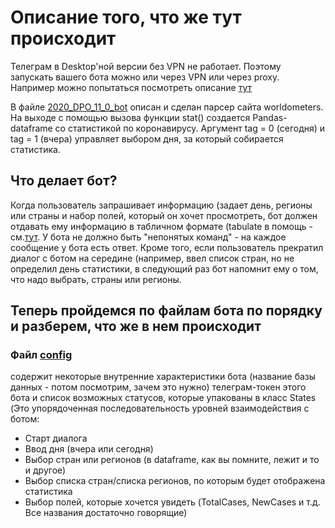 # Описание того, что же тут происходит

Телеграм в Desktop'ной версии без VPN не работает. Поэтому запускать вашего бота можно или через VPN или через proxy.
Например можно попытаться посмотреть описание [тут](https://tlgrm.ru/faq/obhod-blokirovki-telegram.html.)

В файле [2020_DPO_11_0_bot](https://github.com/pileyan/DPO_Python_2020/blob/master/11_Bot/2020_DPO_11_0_bot.ipynb) описан и сделан парсер сайта worldometers. На выходе с помощью вызова функции stat() создается Pandas-dataframe со статистикой по коронавирусу. Аргумент tag = 0 (сегодня) и tag = 1 (вчера) управляет выбором дня, за который собирается статистика.
## Что делает бот?
Когда пользователь запрашивает информацию (задает день, регионы или страны и набор полей, который он хочет просмотреть, бот должен отдавать ему информацию в табличном формате (tabulate в помощь - см.[тут](https://github.com/pileyan/DPO_Python_2020/blob/master/11_Bot/2020_DPO_11_0_bot.ipynb). У бота не должно быть "непонятых команд" - на каждое сообщение у бота есть ответ. Кроме того, если пользователь прекратил диалог с ботом на середине (например, ввел список стран, но не определил день статистики, в следующий раз бот напомнит ему о том, что надо выбрать, страны или регионы.

## Теперь пройдемся по файлам бота по порядку и разберем, что же в нем происходит
### Файл [config](https://github.com/pileyan/DPO_Python_2020/blob/master/11_Bot/config.py) 
содержит некоторые внутренние характеристики бота (название базы данных - потом посмотрим, зачем это нужно) телеграм-токен этого бота и список возможных статусов, которые упакованы в класс States (Это упорядоченная последовательность уровней взаимодействия с ботом: 
* Старт диалога
* Ввод дня (вчера или сегодня)
* Выбор стран или регионов (в dataframe, как вы помните, лежит и то и другое)
* Выбор списка стран/списка регионов, по которым будет отображена статистика
* Выбор полей, которые хочется увидеть (TotalCases, NewCases и т.д. Все названия достаточно говорящие)



